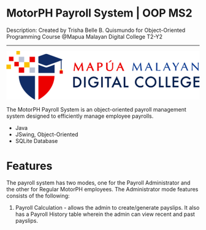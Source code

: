 # MotorPH Payroll System | OOP MS2

Description: Created by Trisha Belle B. Quismundo for Object-Oriented Programming Course @Mapua Malayan Digital College T2-Y2

---
![MMDC Logo](https://github.com/mmdc3sha/MotorPH_Payroll_System_OOP/blob/master/images/mmdc_logo.png)

The MotorPH Payroll System is an object-oriented payroll management system designed to efficiently manage employee payrolls.

- Java
- JSwing, Object-Oriented
- SQLite Database

# Features
The payroll system has two modes, one for the Payroll Administrator and the other for Regular MotorPH employees. The Administrator mode features consists of the following:
1. Payroll Calculation - allows the admin to create/generate payslips. It also has a Payroll History table wherein the admin can view recent and past payslips.
